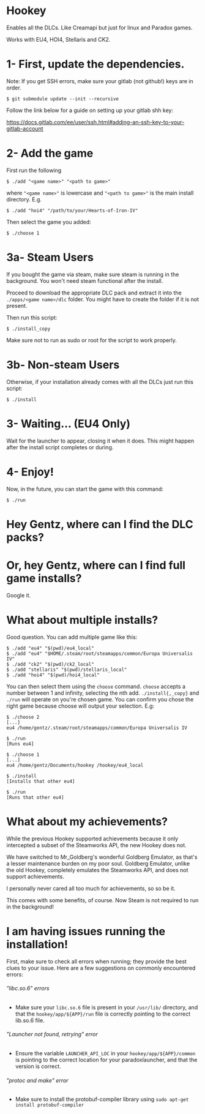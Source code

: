 # Hookey

Enables all the DLCs. Like Creamapi but just for linux and Paradox games.

Works with EU4, HOI4, Stellaris and CK2.

# 1- First, update the dependencies.

Note: If you get SSH errors, make sure your gitlab (not github!) keys are in 
order.


```
$ git submodule update --init --recursive
```
Follow the link below for a guide on setting up your gitlab shh key:

https://docs.gitlab.com/ee/user/ssh.html#adding-an-ssh-key-to-your-gitlab-account


# 2- Add the game

First run the following
```
$ ./add "<game name>" "<path to game>"
```

where `"<game name>"` is lowercase and `"<path to game>"` is the main install directory. E.g.

```
$ ./add "hoi4" "/path/to/your/Hearts-of-Iron-IV"
```

Then select the game you added:

```
$ ./choose 1
```

# 3a- Steam Users

If you bought the game via steam, make sure steam is running in the background.
You won't need steam functional after the install.

Proceed to download the appropriate DLC pack and extract it into the 
`./apps/<game name>/dlc` folder. You might have to create the folder 
if it is not present.

Then run this script:

```
$ ./install_copy
```
Make sure not to run as sudo or root for the script to work properly.

# 3b- Non-steam Users

Otherwise, if your installation already comes with all the DLCs just run this 
script:

```
$ ./install
```

# 3- Waiting... (EU4 Only)

Wait for the launcher to appear, closing it when it does. This might happen
after the install script completes or during.

# 4- Enjoy!

Now, in the future, you can start the game with this command:

``` 
$ ./run 
```

# Hey Gentz, where can I find the DLC packs? 
# Or, hey Gentz, where can I find full game installs?

Google it.

# What about multiple installs?

Good question. You can add multiple game like this:

```
$ ./add "eu4" "$(pwd)/eu4_local"
$ ./add "eu4" "$HOME/.steam/root/steamapps/common/Europa Universalis IV"
$ ./add "ck2" "$(pwd)/ck2_local"
$ ./add "stellaris" "$(pwd)/stellaris_local"
$ ./add "hoi4" "$(pwd)/hoi4_local"
```

You can then select them using the `choose` command. `choose` accepts a number
between 1 and infinity, selecting the nth add. `./install{,_copy}` and `./run`
will operate on you're chosen game. You can confirm you chose the right game
because choose will output your selection. E.g:

```
$ ./choose 2
[...]
eu4 /home/gentz/.steam/root/steamapps/common/Europa Universalis IV

$ ./run
[Runs eu4]

$ ./choose 1
[...]
eu4 /home/gentz/Documents/hookey /hookey/eu4_local

$ ./install
[Installs that other eu4]

$ ./run
[Runs that other eu4]
```

# What about my achievements?

While the previous Hookey supported achievements because it only intercepted a 
subset of the Steamworks API, the new Hookey does not.

We have switched to Mr_Goldberg's wonderful Goldberg Emulator, as that's a 
lesser maintenance burden on my poor soul. Goldberg Emulator, unlike the old 
Hookey, completely emulates the Steamworks API, and does not support 
achievements.

I personally never cared all too much for achievements, so so be it.

This comes with some benefits, of course. Now Steam is not required to run in 
the background!


# I am having issues running the installation!

First, make sure to check all errors when running; they provide the best clues to your issue. Here are a few suggestions on commonly encountered errors:
###### "libc.so.6" errors
- Make sure your `libc.so.6` file is present in your `/usr/lib/` directory, and that the `hookey/app/${APP}/run` file is correctly pointing to the correct lib.so.6 file.
###### "Launcher not found, retrying" error
- Ensure the variable `LAUNCHER_API_LOC` in your `hookey/app/${APP}/common` is pointing to the correct location for your paradoxlauncher, and that the version is correct.
###### "protoc and make" error
- Make sure to install the protobuf-compiler library using `sudo apt-get install protobuf-compiler`
